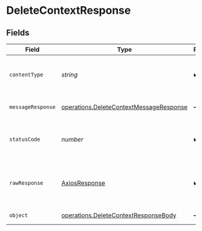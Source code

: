 # DeleteContextResponse


## Fields

| Field                                                                                                     | Type                                                                                                      | Required                                                                                                  | Description                                                                                               |
| --------------------------------------------------------------------------------------------------------- | --------------------------------------------------------------------------------------------------------- | --------------------------------------------------------------------------------------------------------- | --------------------------------------------------------------------------------------------------------- |
| `contentType`                                                                                             | *string*                                                                                                  | :heavy_check_mark:                                                                                        | HTTP response content type for this operation                                                             |
| `messageResponse`                                                                                         | [operations.DeleteContextMessageResponse](../../../sdk/models/operations/deletecontextmessageresponse.md) | :heavy_minus_sign:                                                                                        | A confirmation message                                                                                    |
| `statusCode`                                                                                              | *number*                                                                                                  | :heavy_check_mark:                                                                                        | HTTP response status code for this operation                                                              |
| `rawResponse`                                                                                             | [AxiosResponse](https://axios-http.com/docs/res_schema)                                                   | :heavy_check_mark:                                                                                        | Raw HTTP response; suitable for custom response parsing                                                   |
| `object`                                                                                                  | [operations.DeleteContextResponseBody](../../../sdk/models/operations/deletecontextresponsebody.md)       | :heavy_minus_sign:                                                                                        | Error response.                                                                                           |